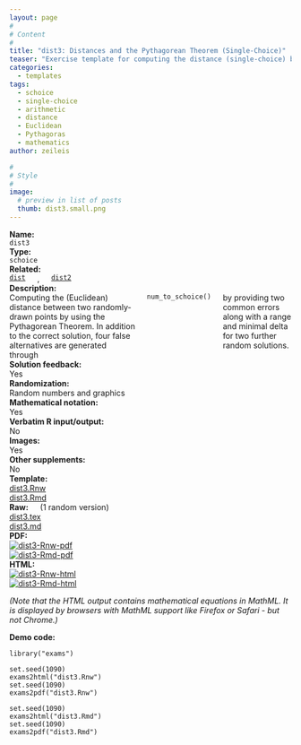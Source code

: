 ```yaml
---
layout: page
#
# Content
#
title: "dist3: Distances and the Pythagorean Theorem (Single-Choice)"
teaser: "Exercise template for computing the distance (single-choice) between two randomly-drawn points in a Cartesian coordinate system."
categories:
  - templates
tags:
  - schoice
  - single-choice
  - arithmetic
  - distance
  - Euclidean
  - Pythagoras
  - mathematics
author: zeileis

#
# Style
#
image:
  # preview in list of posts
  thumb: dist3.small.png
---
```


<div class='row t1 b1'>
  <div class='medium-4 columns'><b>Name:</b></div>
  <div class='medium-8 columns'><code class="highlighter-rouge">dist3</code></div>
</div>
<div class='row t1 b1'>
  <div class='medium-4 columns'><b>Type:</b></div>
  <div class='medium-8 columns'><code class="highlighter-rouge">schoice</code></div> <!-- FIXME: href -->
</div>
<div class='row t1 b1'>   <div class='medium-4 columns'><b>Related:</b></div>   <div class='medium-8 columns'><a href="{{ site.url }}/templates/dist/"><code class="highlighter-rouge">dist</code></a>, <a href="{{ site.url }}/templates/dist2/"><code class="highlighter-rouge">dist2</code></a></div> </div>

<div class='row t20 b1'>
  <div class='medium-4 columns'><b>Description:</b></div>
  <div class='medium-8 columns'>Computing the (Euclidean) distance between two randomly-drawn points by using the Pythagorean Theorem. In addition to the correct solution, four false alternatives are generated through <code class="highlighter-rouge">num_to_schoice()</code> by providing two common errors along with a range and minimal delta for two further random solutions.</div>
</div>
<div class='row t1 b1'>
  <div class='medium-4 columns'><b>Solution feedback:</b></div>
  <div class='medium-8 columns'>Yes</div>
</div>
<div class='row t1 b1'>
  <div class='medium-4 columns'><b>Randomization:</b></div>
  <div class='medium-8 columns'>Random numbers and graphics</div>
</div>
<div class='row t1 b1'>
  <div class='medium-4 columns'><b>Mathematical notation:</b></div>
  <div class='medium-8 columns'>Yes</div>
</div>
<div class='row t1 b1'>
  <div class='medium-4 columns'><b>Verbatim R input/output:</b></div>
  <div class='medium-8 columns'>No</div>
</div>
<div class='row t1 b1'>
  <div class='medium-4 columns'><b>Images:</b></div>
  <div class='medium-8 columns'>Yes</div>
</div>
<div class='row t1 b1'>
  <div class='medium-4 columns'><b>Other supplements:</b></div>
  <div class='medium-8 columns'>No</div>
</div>

<div class='row t20 b1'>
  <div class='medium-4 columns'><b>Template:</b></div>
  <div class='medium-4 columns'><a href="{{ site.url }}/assets/posts/2017-08-14-dist3//dist3.Rnw">dist3.Rnw</a></div>
  <div class='medium-4 columns'><a href="{{ site.url }}/assets/posts/2017-08-14-dist3//dist3.Rmd">dist3.Rmd</a></div>
</div>
<div class='row t1 b1'>
  <div class='medium-4 columns'><b>Raw:</b> (1 random version)</div>
  <div class='medium-4 columns'><a href="{{ site.url }}/assets/posts/2017-08-14-dist3//dist3.tex">dist3.tex</a></div>
  <div class='medium-4 columns'><a href="{{ site.url }}/assets/posts/2017-08-14-dist3//dist3.md" >dist3.md</a></div>
</div>
<div class='row t1 b1'>
  <div class='medium-4 columns'><b>PDF:</b></div>
  <div class='medium-4 columns'><a href="{{ site.url }}/assets/posts/2017-08-14-dist3//dist3-Rnw.pdf"><img src="{{ site.url }}/assets/posts/2017-08-14-dist3//dist3-Rnw-pdf.png" alt="dist3-Rnw-pdf"/></a></div>
  <div class='medium-4 columns'><a href="{{ site.url }}/assets/posts/2017-08-14-dist3//dist3-Rmd.pdf"><img src="{{ site.url }}/assets/posts/2017-08-14-dist3//dist3-Rmd-pdf.png" alt="dist3-Rmd-pdf"/></a></div>
</div>
<div class='row t1 b20'>
  <div class='medium-4 columns'><b>HTML:</b></div>
  <div class='medium-4 columns'><a href="{{ site.url }}/assets/posts/2017-08-14-dist3//dist3-Rnw.html"><img src="{{ site.url }}/assets/posts/2017-08-14-dist3//dist3-Rnw-html.png" alt="dist3-Rnw-html"/></a></div>
  <div class='medium-4 columns'><a href="{{ site.url }}/assets/posts/2017-08-14-dist3//dist3-Rmd.html"><img src="{{ site.url }}/assets/posts/2017-08-14-dist3//dist3-Rmd-html.png" alt="dist3-Rmd-html"/></a></div>
</div>

_(Note that the HTML output contains mathematical equations in MathML. It is displayed by browsers with MathML support like Firefox or Safari - but not Chrome.)_

**Demo code:**

<pre><code class="prettyprint ">library(&quot;exams&quot;)

set.seed(1090)
exams2html(&quot;dist3.Rnw&quot;)
set.seed(1090)
exams2pdf(&quot;dist3.Rnw&quot;)

set.seed(1090)
exams2html(&quot;dist3.Rmd&quot;)
set.seed(1090)
exams2pdf(&quot;dist3.Rmd&quot;)</code></pre>
